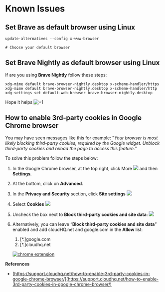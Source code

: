 # Known Issues

## Set Brave as default browser using Linux

```text
update-alternatives --config x-www-browser

# Choose your default browser
```

## Set Brave Nightly as default browser using Linux 

If are you using **Brave Nightly** follow these steps:

```text
xdg-mime default brave-browser-nightly.desktop x-scheme-handler/https
xdg-mime default brave-browser-nightly.desktop x-scheme-handler/http
xdg-settings set default-web-browser brave-browser-nightly.desktop
```

Hope it helps ![+1](https://github.githubassets.com/images/icons/emoji/unicode/1f44d.png)

## How to enable 3rd-party cookies in Google Chrome browser

You may have seen messages like this for example: "_Your browser is most likely blocking third-party cookies, required by the Google widget. Unblock third-party cookies and reload the page to access this feature._"

To solve this problem follow the steps below:

1. In the Google Chrome browser, at the top right, click More ![](https://lh3.ggpht.com/N5LLlFszQeMqXo6Z6UF1VXFN4k3UxO8H8ZU3FV8AjUhomHuRCrwUeKMg1BhuFxKwqQ=w18-h18) and then **Settings**.
2. At the bottom, click on **Advanced**.
3. In the **Privacy and Security** section, click **Site settings** [![](https://cloudhq-image-share.s3.amazonaws.com/d738d65010.png)](https://www.cloudhq.net/c/d738d65010)
4. Select **Cookies** [![](https://s3.amazonaws.com/cloudhq-image-share/cf4519c2ec.png)](https://www.cloudhq.net/c/cf4519c2ec)
5. Uncheck the box next to **Block third-party cookies and site data**: [![](https://www.cloudhq.net/c/6efa431491?dl=1)](https://www.cloudhq.net/c/6efa431491)
6. Alternatively, you can leave “**Block third-party cookies and site data**” enabled and add cloudHQ.net and google.com in the **Allow** list:  


   1. \[\*.\]google.com
   2. \[\*.\]cloudhq.net

   [![chrome extension](https://s3.amazonaws.com/cloudhq-image-share/9323333cb9.png)](https://www.cloudhq.net/c/9323333cb9)

**References**

* [https://support.cloudhq.net/how-to-enable-3rd-party-cookies-in-google-chrome-browser/](https://support.cloudhq.net/how-to-enable-3rd-party-cookies-in-google-chrome-browser/)

